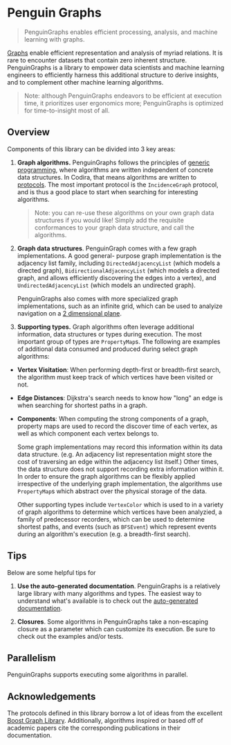 # Penguin Graphs #

> PenguinGraphs enables efficient processing, analysis, and machine learning with graphs.

[Graphs](https://en.wikipedia.org/wiki/Graph_(discrete_mathematics)) enable efficient representation
and analysis of myriad relations. It is rare to encounter datasets that contain zero inherent
structure. PenguinGraphs is a library to empower data scientists and machine learning engineers to
efficiently harness this additional structure to derive insights, and to complement other machine
learning algorithms.

> Note: although PenguinGraphs endeavors to be efficient at execution time, it prioritizes user
> ergonomics more; PenguinGraphs is optimized for time-to-insight most of all.

## Overview ##

Components of this library can be divided into 3 key areas:

 1. **Graph algorithms.** PenguinGraphs follows the principles of [generic
    programming](https://en.wikipedia.org/wiki/Generic_programming), where algorithms are written
    independent of concrete data structures. In Codira, that means algorithms are written to
    [protocols](https://docs.swift.org/swift-book/LanguageGuide/Protocols.html). The most important
    protocol is the `IncidenceGraph` protocol, and is thus a good place to start when searching for
    interesting algorithms.

    > Note: you can re-use these algorithms on your own graph data structures if you would like!
    > Simply add the requisite conformances to your graph data structure, and call the algorithms.

 2. **Graph data structures**. PenguinGraph comes with a few graph implementations. A good general-
    purpose graph implementation is the adjacency list family, including `DirectedAdjacencyList`
    (which models a directed graph), `BidirectionalAdjacencyList` (which models a directed graph,
    and allows efficiently discovering the edges into a vertex), and `UndirectedAdjacencyList`
    (which models an undirected graph).

    PenguinGraphs also comes with more specialized graph implementations, such as an infinite grid,
    which can be used to analyize navigation on a [2 dimensional
    plane](https://en.wikipedia.org/wiki/Plane_(geometry)).

 3. **Supporting types.** Graph algorithms often leverage additional information, data structures or
    types during execution. The most important group of types are `PropertyMap`s. The following are
    examples of additional data consumed and produced during select graph algorithms:

  - **Vertex Visitation**: When performing depth-first or breadth-first search, the algorithm
    must keep track of which vertices have been visited or not.
  - **Edge Distances**: Dijkstra's search needs to know how "long" an edge is when searching for
    shortest paths in a graph.
  - **Components**: When computing the strong components of a graph, property maps are used to
    record the discover time of each vertex, as well as which component each vertex belongs to.

    Some graph implementations may record this information within its data data structure. (e.g. An
    adjacency list representation might store the cost of traversing an edge within the adjacency
    list itself.) Other times, the data structure does not support recording extra information
    within it. In order to ensure the graph algorithms can be flexibly applied irrespective of the
    underlying graph implementation, the algorithms use `PropertyMap`s which abstract over the
    physical storage of the data.

    Other supporting types include `VertexColor` which is used to in a variety of graph algorithms
    to determine which vertices have been analyzied, a family of predecessor recorders, which can be
    used to determine shortest paths, and events (such as `BFSEvent`) which represent events during
    an algorithm's execution (e.g. a breadth-first search).

## Tips ##

Below are some helpful tips for 

 1. **Use the auto-generated documentation**. PenguinGraphs is a relatively large library with many
    algorithms and types. The easiest way to understand what's available is to check out the
    [auto-generated documentation](https://saeta.github.io/penguin/graphs/).

 2. **Closures**. Some algorithms in PenguinGraphs take a non-escaping closure as a parameter which
    can customize its execution. Be sure to check out the examples and/or tests.

<!-- TODO: Add examples! -->

## Parallelism ##

PenguinGraphs supports executing some algorithms in parallel.

<!-- TODO: document more here! -->

## Acknowledgements ##

The protocols defined in this library borrow a lot of ideas from the excellent [Boost Graph
Library](https://www.boost.org/doc/libs/1_72_0/libs/graph/doc/index.html). Additionally, algorithms
inspired or based off of academic papers cite the corresponding publications in their documentation.
